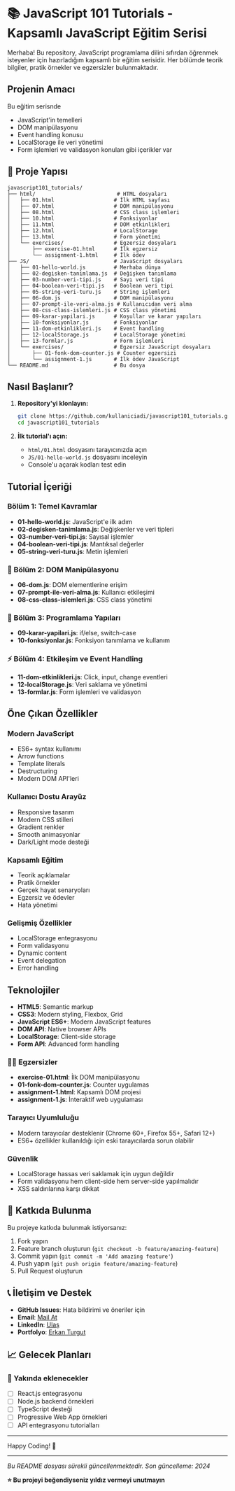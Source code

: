 # 📚 JavaScript 101 Tutorials - Kapsamlı JavaScript Eğitim Serisi

Merhaba! Bu repository, JavaScript programlama dilini sıfırdan öğrenmek isteyenler için hazırladığım kapsamlı bir eğitim serisidir. Her bölümde teorik bilgiler, pratik örnekler ve egzersizler bulunmaktadır.

##  Projenin Amacı

Bu eğitim serisnde
- JavaScript'in temelleri
- DOM manipülasyonu
- Event handling konusu
- LocalStorage ile veri yönetimi 
- Form işlemleri ve validasyon konuları gibi içerikler var

## 📁 Proje Yapısı

```
javascript101_tutorials/
├── html/                          # HTML dosyaları
│   ├── 01.html                   # İlk HTML sayfası
│   ├── 07.html                   # DOM manipülasyonu
│   ├── 08.html                   # CSS class işlemleri
│   ├── 10.html                   # Fonksiyonlar
│   ├── 11.html                   # DOM etkinlikleri
│   ├── 12.html                   # LocalStorage
│   ├── 13.html                   # Form yönetimi
│   └── exercises/                # Egzersiz dosyaları
│       ├── exercise-01.html      # İlk egzersiz
│       └── assignment-1.html     # İlk ödev
├── JS/                           # JavaScript dosyaları
│   ├── 01-hello-world.js         # Merhaba dünya
│   ├── 02-degisken-tanimlama.js  # Değişken tanımlama
│   ├── 03-number-veri-tipi.js    # Sayı veri tipi
│   ├── 04-boolean-veri-tipi.js   # Boolean veri tipi
│   ├── 05-string-veri-turu.js    # String işlemleri
│   ├── 06-dom.js                 # DOM manipülasyonu
│   ├── 07-prompt-ile-veri-alma.js # Kullanıcıdan veri alma
│   ├── 08-css-class-islemleri.js # CSS class yönetimi
│   ├── 09-karar-yapilari.js      # Koşullar ve karar yapıları
│   ├── 10-fonksiyonlar.js        # Fonksiyonlar
│   ├── 11-dom-etkinlikleri.js    # Event handling
│   ├── 12-localStorage.js        # LocalStorage yönetimi
│   ├── 13-formlar.js             # Form işlemleri
│   └── exercises/                # Egzersiz JavaScript dosyaları
│       ├── 01-fonk-dom-counter.js # Counter egzersizi
│       └── assignment-1.js       # İlk ödev JavaScript
└── README.md                     # Bu dosya
```

##  Nasıl Başlanır?

1. **Repository'yi klonlayın:**
   ```bash
   git clone https://github.com/kullaniciadi/javascript101_tutorials.git
   cd javascript101_tutorials
   ```

2. **İlk tutorial'ı açın:**
   - `html/01.html` dosyasını tarayıcınızda açın
   - `JS/01-hello-world.js` dosyasını inceleyin
   - Console'u açarak kodları test edin

##  Tutorial İçeriği

###  Bölüm 1: Temel Kavramlar
- **01-hello-world.js**: JavaScript'e ilk adım
- **02-degisken-tanimlama.js**: Değişkenler ve veri tipleri
- **03-number-veri-tipi.js**: Sayısal işlemler
- **04-boolean-veri-tipi.js**: Mantıksal değerler
- **05-string-veri-turu.js**: Metin işlemleri

### 🎨 Bölüm 2: DOM Manipülasyonu
- **06-dom.js**: DOM elementlerine erişim
- **07-prompt-ile-veri-alma.js**: Kullanıcı etkileşimi
- **08-css-class-islemleri.js**: CSS class yönetimi

### 🧠 Bölüm 3: Programlama Yapıları
- **09-karar-yapilari.js**: if/else, switch-case
- **10-fonksiyonlar.js**: Fonksiyon tanımlama ve kullanım

### ⚡ Bölüm 4: Etkileşim ve Event Handling
- **11-dom-etkinlikleri.js**: Click, input, change eventleri
- **12-localStorage.js**: Veri saklama ve yönetimi
- **13-formlar.js**: Form işlemleri ve validasyon

##  Öne Çıkan Özellikler

###  Modern JavaScript
- ES6+ syntax kullanımı
- Arrow functions
- Template literals
- Destructuring
- Modern DOM API'leri

###  Kullanıcı Dostu Arayüz
- Responsive tasarım
- Modern CSS stilleri
- Gradient renkler
- Smooth animasyonlar
- Dark/Light mode desteği

###  Kapsamlı Eğitim
- Teorik açıklamalar
- Pratik örnekler
- Gerçek hayat senaryoları
- Egzersiz ve ödevler
- Hata yönetimi

###  Gelişmiş Özellikler
- LocalStorage entegrasyonu
- Form validasyonu
- Dynamic content
- Event delegation
- Error handling

##  Teknolojiler

- **HTML5**: Semantic markup
- **CSS3**: Modern styling, Flexbox, Grid
- **JavaScript ES6+**: Modern JavaScript features
- **DOM API**: Native browser APIs
- **LocalStorage**: Client-side storage
- **Form API**: Advanced form handling


### 🏃‍♂️ Egzersizler
- **exercise-01.html**: İlk DOM manipülasyonu
- **01-fonk-dom-counter.js**: Counter uygulamas
- **assignment-1.html**: Kapsamlı DOM projesi
- **assignment-1.js**: İnteraktif web uygulaması



###  Tarayıcı Uyumluluğu
- Modern tarayıcılar desteklenir (Chrome 60+, Firefox 55+, Safari 12+)
- ES6+ özellikler kullanıldığı için eski tarayıcılarda sorun olabilir

###  Güvenlik
- LocalStorage hassas veri saklamak için uygun değildir
- Form validasyonu hem client-side hem server-side yapılmalıdır
- XSS saldırılarına karşı dikkat

## 🤝 Katkıda Bulunma

Bu projeye katkıda bulunmak istiyorsanız:

1. Fork yapın
2. Feature branch oluşturun (`git checkout -b feature/amazing-feature`)
3. Commit yapın (`git commit -m 'Add amazing feature'`)
4. Push yapın (`git push origin feature/amazing-feature`)
5. Pull Request oluşturun 

## 📞 İletişim ve Destek

- **GitHub Issues**: Hata bildirimi ve öneriler için
- **Email**: [Mail At](turguterkan55@gmail.com)
- **LinkedIn**: [Ulaş](https://www.linkedin.com/in/erkanturgut1205/)
- **Portfolyo**: [Erkan Turgut](https://erkanturgut.netlify.app)



## 📈 Gelecek Planları

### 🔮 Yakında eklenecekler
- [ ] React.js entegrasyonu
- [ ] Node.js backend örnekleri
- [ ] TypeScript desteği
- [ ] Progressive Web App örnekleri
- [ ] API entegrasyonu tutorialları
---

Happy Coding! 🚀

---

*Bu README dosyası sürekli güncellenmektedir. Son güncelleme: 2024*

**⭐ Bu projeyi beğendiyseniz yıldız vermeyi unutmayın**
